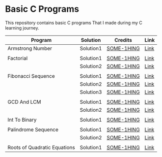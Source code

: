 # Basic C Programs

This repository contains basic C programs That I made during my C learning journey.

| Program                      | Solution  | Credits                                         | Link                                                                                                         |
| ---------------------------- | --------- | ----------------------------------------------- | ------------------------------------------------------------------------------------------------------------ |
| Armstrong Number             | Solution1 | [SOME-1HING](https://www.github.com/SOME-1HING) | [Link](https://github.com/SOME-1HING/learning_c_projects/blob/main/GCD_LCM/Solution1.c)                      |
|                              |           |                                                 |                                                                                                              |
| Factorial                    | Solution1 | [SOME-1HING](https://www.github.com/SOME-1HING) | [Link](https://github.com/SOME-1HING/learning_c_projects/blob/main/Factorial/Solution1.c)                    |
|                              | Solution2 | [SOME-1HING](https://www.github.com/SOME-1HING) | [Link](https://github.com/SOME-1HING/learning_c_projects/blob/main/Factorial/Solution2.c)                    |
|                              |           |                                                 |                                                                                                              |
| Fibonacci Sequence           | Solution1 | [SOME-1HING](https://www.github.com/SOME-1HING) | [Link](https://github.com/SOME-1HING/learning_c_projects/blob/main/Fibonacci_Sequence/Solution1.c)           |
|                              | Solution2 | [SOME-1HING](https://www.github.com/SOME-1HING) | [Link](https://github.com/SOME-1HING/learning_c_projects/blob/main/Fibonacci_Sequence/Solution2.c)           |
|                              | Solution3 | [SOME-1HING](https://www.github.com/SOME-1HING) | [Link](https://github.com/SOME-1HING/learning_c_projects/blob/main/Fibonacci_Sequence/Solution3.c)           |
|                              |           |                                                 |                                                                                                              |
| GCD And LCM                  | Solution1 | [SOME-1HING](https://www.github.com/SOME-1HING) | [Link](https://github.com/SOME-1HING/learning_c_projects/blob/main/GCD_LCM/Solution1.c)                      |
|                              | Solution2 | [SOME-1HING](https://www.github.com/SOME-1HING) | [Link](https://github.com/SOME-1HING/learning_c_projects/blob/main/GCD_LCM/Solution2.c)                      |
|                              |           |                                                 |                                                                                                              |
| Int To Binary                | Solution1 | [SOME-1HING](https://www.github.com/SOME-1HING) | [Link](https://github.com/SOME-1HING/learning_c_projects/blob/main/Int_To_Binary/Solution1.c)                |
|                              |           |                                                 |                                                                                                              |
| Palindrome Sequence          | Solution1 | [SOME-1HING](https://www.github.com/SOME-1HING) | [Link](https://github.com/SOME-1HING/learning_c_projects/blob/main/Palindrome_Sequence/Solution1.c)          |
|                              | Solution2 | [SOME-1HING](https://www.github.com/SOME-1HING) | [Link](https://github.com/SOME-1HING/learning_c_projects/blob/main/Palindrome_Sequence/Solution2.c)          |
|                              |           |                                                 |                                                                                                              |
| Roots of Quadratic Equations | Solution1 | [SOME-1HING](https://www.github.com/SOME-1HING) | [Link](https://github.com/SOME-1HING/learning_c_projects/blob/main/Roots_of_Quadratic_Equations/Solution1.c) |
